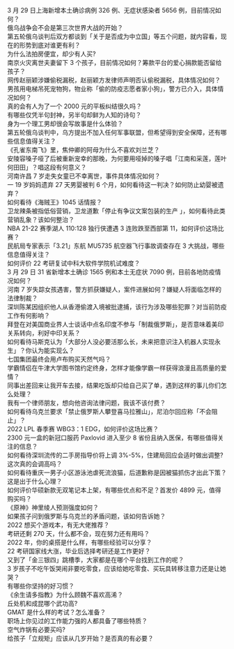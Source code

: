3 月 29 日上海新增本土确诊病例 326 例、无症状感染者 5656 例，目前情况如何？  
俄乌战争会不会是第三次世界大战的开始？  
第五轮俄乌谈判后双方都谈到「关于是否成为中立国」等五个问题，就内容看，现在的形势到底对谁更有利？  
为什么法拍房便宜，却少有人买?  
南京火灾离世夫妻留下 3 个孩子，目前情况如何？筹款平台的爱心捐款能否留给孩子？  
网传赵丽颖涉嫌偷税漏税，赵丽颖方发律师声明否认偷税漏税，具体情况如何？  
男孩用电梯吊死宠物狗，物业称「偷的防疫志愿者家小狗」，警方已介入，具体情况如何？  
真的会有人为了一个 2000 元的平板纠结很久吗？  
有哪些仅凭半句封神，另半句却鲜为人知的诗句？  
身为一个理工男却很会写故事是什么体验？  
第五轮俄乌谈判中，乌方提出不加入任何军事联盟，但希望得到安全保障，还有哪些信息值得关注？  
《孔雀东南飞》里，焦仲卿的阿母为什么不喜欢刘兰芝？  
安陵容嗓子哑了后被重新宠幸的那晚，为何要用哑掉的嗓子唱「江南和采莲，莲叶何田田」？唱这段有何意义？  
河南许昌 7 岁走失女童已不幸离世，事件具体情况如何？  
一 19 岁妈妈遗弃 27 天男婴被判 6 个月，如何看待这一判决？如何防止幼婴被遗弃？  
如何看待《海贼王》1045 话情报？  
卫龙辣条被指低俗营销，卫龙道歉「停止有争议文案包装的生产 」，如何看待此类营销乱象？该如何整治？  
NBA 21-22 赛季湖人 110:128 独行侠遭遇 3 连败跌至西部第 11，如何评价这场比赛？  
民航局专家表示「3.21」东航 MU5735 航空器飞行事故调查存在 3 大挑战，哪些信息值得关注？  
如何评价 22 考研复试中科大软件学院机试难度？  
3 月 29 日 31 省新增本土确诊 1565 例和本土无症状 7090 例，目前各地防疫情况如何？  
河南 7 岁失踪女孩遇害，警方抓获嫌疑人，案件进展如何？嫌疑人将面临怎样的法律制裁？  
深圳陈某因组织他人从香港偷渡入境被批逮捕，该行为涉及哪些犯罪？对当前防疫工作有何影响？  
拜登在对美国商业界人士谈话中点名印度不参与「制裁俄罗斯」，是否意味着美印关系转向，利好中印关系？  
如何看待马斯克认为「大部分人没必要活那么长，未来把意识注入机器人实现永生」？你认为能实现么？  
七国集团最终会用卢布购买天然气吗？  
学霸情侣在牛津大学图书馆约定终身，怎样才能像学霸一样获得浪漫且高质量的爱情？  
同事出差回来让我开车去接，结果吃饭却只给自己买了单，遇到这样的事儿你们怎么处理？  
我有一个律师朋友，想向他咨询法律问题，我该不该付费？  
如何看待乌克兰要求「禁止俄罗斯人攀登喜马拉雅山」，尼泊尔回应称「不会阻止」？  
2022 LPL 春季赛 WBG3：1 EDG，如何评价这场比赛？  
2300 元一盒的新冠口服药 Paxlovid 进入至少 8 省份且纳入医保，有哪些值得关注的信息？  
如何看待深圳流传的二手房指导价将上调 3%-5%，住建局回应会适时做出调整? 这次真的会调高吗？  
如何看待重庆一男子小区游泳池虐死流浪猫，后道歉称是因被猫抓伤才出此下策？这是出于什么心理？  
如何评价华硕新款无双笔记本上架，有哪些优点和不足？首发价 4899 元，值得购买吗？  
《原神》神里绫人预测强度如何？  
如果孩子问到俄罗斯与乌克兰的矛盾问题，该如何告诉她？  
2022 想买个游戏本，有无大佬推荐？  
考研还剩 270 天，什么都不会，现在努力还有用吗？  
2022 年，你的桌搭是什么样，有哪些经验可以分享？  
22 考研国家线大涨，毕业后选择考研还是工作更好？  
又到了「金三银四」跳槽季，大家都是在哪个平台找到工作的呢？  
3 岁孩子不吃午饭哭闹非要吃零食，应该给她吃零食、买玩具转移注意力还是让她哭？  
有哪些你坚持的好习惯？  
《余生请多指教》为什么顾魏不喜欢高浠？  
丘处机和成昆哪个武功高?  
GMAT 是什么样的考试？怎么准备？  
职场上你见过的工作能力强的人都具备了哪些特质？  
空气炸锅有必要买吗?  
给孩子「立规矩」应该从几岁开始？是否真的有必要？  
